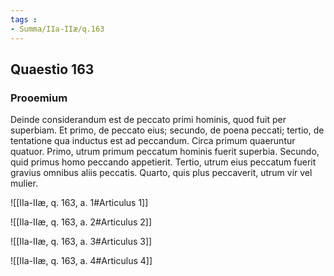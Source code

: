 ```yaml
---
tags : 
- Summa/IIa-IIæ/q.163
---
```


## Quaestio 163

### Prooemium

Deinde considerandum est de peccato primi hominis, quod fuit per superbiam. Et primo, de peccato eius; secundo, de poena peccati; tertio, de tentatione qua inductus est ad peccandum. Circa primum quaeruntur quatuor. Primo, utrum primum peccatum hominis fuerit superbia. Secundo, quid primus homo peccando appetierit. Tertio, utrum eius peccatum fuerit gravius omnibus aliis peccatis. Quarto, quis plus peccaverit, utrum vir vel mulier.

![[IIa-IIæ, q. 163, a. 1#Articulus 1]]

![[IIa-IIæ, q. 163, a. 2#Articulus 2]]

![[IIa-IIæ, q. 163, a. 3#Articulus 3]]

![[IIa-IIæ, q. 163, a. 4#Articulus 4]]

